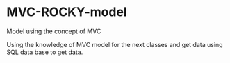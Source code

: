 # MVC-ROCKY-model
Model using the concept of MVC

Using the knowledge of MVC model for the next classes and get data using SQL data base to get data.
